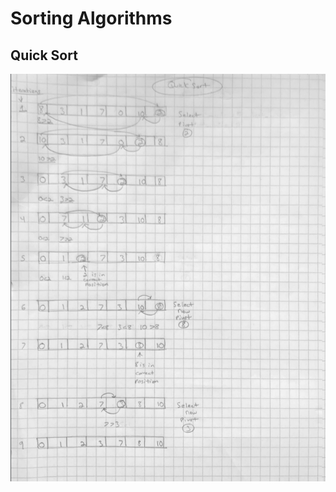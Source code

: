# Sorting Algorithms

## Quick Sort
![New Tweet View](https://github.com/budostylz/Algorithms-and-Data-Structures/blob/master/Basic%20Algorithms/Sorting%20Algorithms/quickSort.PNG "New Tweet View")


